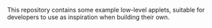 This repository contains some example low-level applets, suitable for developers to use as inspiration when building their own.
